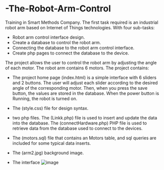 # -The-Robot-Arm-Control
Training in Smart Methods Company. The first task required is an industrial robot arm based on Internet of Things technologies. With four sub-tasks:
- Robot arm control interface design.
- Create a database to control the robot arm.
- Connecting the database to the robot arm control interface.
- Create php pages to connect the database to the device.

The project allows the user to control the robot arm by adjusting the angle of each motor. The robot arm contains 6 motors. The project contains:
- The project home page (index.html) is a simple interface with 6 sliders and 2 buttons. The user will adjust each slider according to the desired angle of the corresponding motor. Then, when you press the save button, the values ​​are stored in the database. When the power button is Running, the robot is turned on.

- The (style.css) file for design syntax.

- two php files. The (Linkk.php) file is used to insert and update the data into the database. The (connectHardware.php) PHP file is used to retrieve data from the database used to connect to the devices.

-  The (motors.sql) file that contains an Motors table, and sql queries are included for some typical data inserts.

- The (arm2.jpg) background image.
- The interface
![image](https://user-images.githubusercontent.com/47089835/123521973-c4e0d300-d6c2-11eb-83f1-8ab920f5cf02.png)
